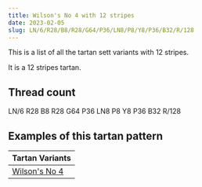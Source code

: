 ```yaml
---
title: Wilson's No 4 with 12 stripes
date: 2023-02-05
slug: LN/6/R28/B8/R28/G64/P36/LN8/P8/Y8/P36/B32/R/128
---
```

This is a list of all the tartan sett variants with 12 stripes.

It is a 12 stripes tartan.


## Thread count
LN/6 R28 B8 R28 G64 P36 LN8 P8 Y8 P36 B32 R/128

## Examples of this tartan pattern

| Tartan Variants |
|---------------|
| [Wilson's No 4](/variants/ln/6/r28/b8/r28/g64/p36/ln8/p8/y8/p36/b32/r/128-b5480b0-g008000-lne0e0e0-p800080-rc00000-yf0c000)||
